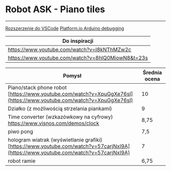 # Robot ASK - Piano tiles
---
[Rozszerzenie do VSCode](https://platformio.org/install/ide?install=vscode)
[Platform.io Arduino debugging](https://docs.platformio.org/en/latest//tutorials/espressif32/arduino_debugging_unit_testing.html)

| Do inspiracji 
| -------------
| https://www.youtube.com/watch?v=I8kNThMZw2c
| https://www.youtube.com/watch?v=8hlQ0MiowN8&t=23s


| Pomysł                                                                                                                             | Średnia ocena |
| ---------------------------------------------------------------------------------------------------------------------------------- | ------------- |
| Piano/stack phone robot [https://www.youtube.com/watch?v=XpuGgXe76sI](https://www.youtube.com/watch?v=XpuGgXe76sI)                 | 10            |
| Działko (z możliwością strzelania piankami)                                                                                        | 9             |
| Time converter (wzkazówkowy na cyfrowy) https://www.visnos.com/demos/clock                                                         | 8,75          |
| piwo pong                                                                                                                          | 7,5           |
| hologram wiatrak (wyświetlanie grafiki) [https://www.youtube.com/watch?v=57carjNxI9A](https://www.youtube.com/watch?v=57carjNxI9A) | 7             |
| robot ramie                                                                                                                        | 6,75          |


